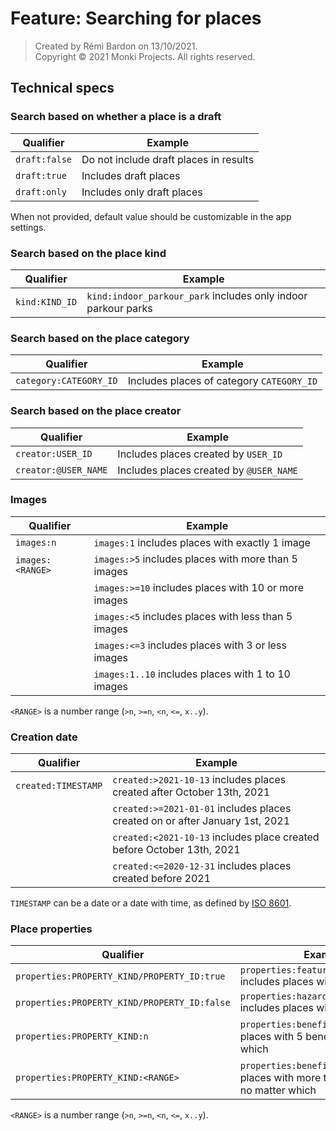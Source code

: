 # Feature: Searching for places

> Created by Rémi Bardon on 13/10/2021.  
> Copyright © 2021 Monki Projects. All rights reserved.

## Technical specs

### Search based on whether a place is a draft

| Qualifier | Example |
| --------- | ------- |
| `draft:false` | Do not include draft places in results |
| `draft:true`  | Includes draft places |
| `draft:only`  | Includes only draft places |

When not provided, default value should be customizable in the app settings.

### Search based on the place kind

| Qualifier | Example |
| --------- | ------- |
| `kind:KIND_ID` | `kind:indoor_parkour_park` includes only indoor parkour parks |

<!-- TODO: Add link to list -->

### Search based on the place category

| Qualifier | Example |
| --------- | ------- |
| `category:CATEGORY_ID` | Includes places of category `CATEGORY_ID` |

<!-- TODO: Add link to list -->

### Search based on the place creator

| Qualifier | Example |
| --------- | ------- |
| `creator:USER_ID`    | Includes places created by `USER_ID` |
| `creator:@USER_NAME` | Includes places created by `@USER_NAME` |

### Images

| Qualifier | Example |
| --------- | ------- |
| `images:n`       | `images:1` includes places with exactly 1 image |
| `images:<RANGE>` | `images:>5` includes places with more than 5 images |
|                  | `images:>=10` includes places with 10 or more images |
|                  | `images:<5` includes places with less than 5 images |
|                  | `images:<=3` includes places with 3 or less images |
|                  | `images:1..10` includes places with 1 to 10 images |

`<RANGE>` is a number range (`>n`, `>=n`, `<n`, `<=`, `x..y`).

### Creation date

| Qualifier | Example |
| --------- | ------- |
| `created:TIMESTAMP` | `created:>2021-10-13` includes places created after October 13th, 2021 |
|                     | `created:>=2021-01-01` includes places created on or after January 1st, 2021 |
|                     | `created:<2021-10-13` includes place created before October 13th, 2021 |
|                     | `created:<=2020-12-31` includes places created before 2021 |

`TIMESTAMP` can be a date or a date with time, as defined by [ISO 8601](http://en.wikipedia.org/wiki/ISO_8601).

### Place properties

| Qualifier | Example |
| --------- | ------- |
| `properties:PROPERTY_KIND/PROPERTY_ID:true`  | `properties:feature/big_wall:true` includes places with a big wall |
| `properties:PROPERTY_KIND/PROPERTY_ID:false` | `properties:hazard/high_drop:false` includes places without high drops |
| `properties:PROPERTY_KIND:n`                 | `properties:benefit:5` includes places with 5 benefits, no matter which |
| `properties:PROPERTY_KIND:<RANGE>`           | `properties:benefit:>5` includes places with more than 5 benefits, no matter which |

<!-- TODO: Add link to list -->

`<RANGE>` is a number range (`>n`, `>=n`, `<n`, `<=`, `x..y`).
